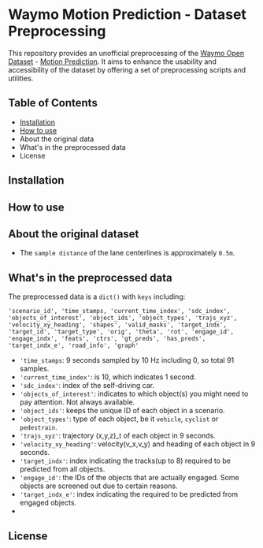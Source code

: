 # Waymo Motion Prediction - Dataset Preprocessing
This repository provides an unofficial preprocessing of the [Waymo Open Dataset](https://waymo.com/open/) - [Motion Prediction](https://waymo.com/intl/en_us/open/data/motion/). It aims to enhance the usability and accessibility of the dataset by offering a set of preprocessing scripts and utilities. 


## Table of Contents
* [Installation](https://github.com/LiamTheronC/waymo_motion_prediction#installation)
* [How to use](https://github.com/LiamTheronC/waymo_motion_prediction#usage)
* About the original data
* What's in the preprocessed data
* License


## Installation

## How to use

## About the original dataset
* The `sample distance` of the lane centerlines is approximately `0.5m`.

## What's in the preprocessed data
The preprocessed data is a `dict()` with `keys` including:

`'scenario_id',
 'time_stamps,
 'current_time_index',
 'sdc_index',
 'objects_of_interest',
 'object_ids',
 'object_types',
 'trajs_xyz',
 'velocity_xy_heading',
 'shapes',
 'valid_masks',
 'target_indx',
 'target_id',
 'target_type',
 'orig',
 'theta',
 'rot',
 'engage_id',
 'engage_indx',
 'feats',
 'ctrs',
 'gt_preds',
 'has_preds',
 'target_indx_e',
 'road_info',
 'graph'`
 
 * `'time_stamps`: 9 seconds sampled by 10 Hz including 0, so total 91 samples.
 * `'current_time_index'`: is 10, which indicates 1 second.
 * `'sdc_index'`: index of the self-driving car.
 * `'objects_of_interest'`: indicates to which object(s) you might need to pay attention. Not always available.
 * `'object_ids'`: keeps the unique ID of each object in a scenario. 
 * `'object_types'`: type of each object, be it `vehicle`, `cyclist` or `pedestrain`.
 * `'trajs_xyz'`: trajectory (x,y,z)_t of each object in 9 seconds.
 * `'velocity_xy_heading'`: velocity(v_x,v_y) and heading of each object in 9 seconds.
 * `'target_indx'`: index indicating the tracks(up to 8) required to be predicted from all objects.
 * `'engage_id'`: the IDs of the objects that are actually engaged. Some objects are screened out due to certain reasons.
 * `'target_indx_e'`: index indicating the required to be predicted from engaged objects.
 * 
 
  ## License
